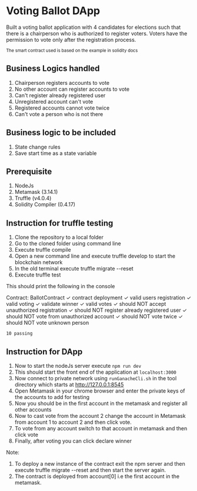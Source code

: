 # Voting Ballot DApp

Built a voting ballot application with 4 candidates for elections such that there is a chairperson who is authorized to register voters. Voters have the permission to vote only after the registration process.

<small> The smart contract used is based on the example in solidity docs </small>


## Business Logics handled
1. Chairperson registers accounts to vote
2. No other account can register accounts to vote
3. Can't register already registered user
4. Unregistered account can't vote
5. Registered accounts cannot vote twice
6. Can't vote a person who is not there

## Business logic to be included
1. State change rules
2. Save start time as a state variable

## Prerequisite
1. NodeJs
2. Metamask (3.14.1)
3. Truffle (v4.0.4)
4. Solidity Compiler (0.4.17)

## Instruction for truffle testing
1. Clone the repository to a local folder
2. Go to the cloned folder using command line
3. Execute truffle compile
4. Open a new command line and execute truffle develop to start the blockchain network
5. In the old terminal execute truffle migrate --reset
6. Execute truffle test

This should print the following in the console

 Contract: BallotContract
    ✓ contract deployment
    ✓ valid users registration
    ✓ valid voting
    ✓ validate winner
    ✓ valid votes
    ✓ should NOT accept unauthorized registration
    ✓ should NOT register already registered user
    ✓ should NOT vote from unauthorized account
    ✓ should NOT vote twice
    ✓ should NOT vote unknown person

    10 passing


## Instruction for DApp

1. Now to start the nodeJs server execute `npm run dev`
2. This should start the front end of the application at `localhost:3000`
3. Now connect to private network using `runGanacheCli.sh` in the tool directory which starts at http://127.0.0.1:8545 
4. Open Metamask in your chrome browser and enter the private keys of the accounts to add for testing
5. Now you should be in the first account in the metamask and register all other accounts
6. Now to cast vote from the account 2 change the account in Metamask from account 1 to account 2 and then click vote.
7. To vote from any account switch to that account in metamask and then click vote
8. Finally, after voting you can click declare winner

Note:
1. To deploy a new instance of the contract exit the npm server and then execute truffle migrate --reset and then start the server again.
2. The contract is deployed from account[0] i.e the first account in the metamask.
